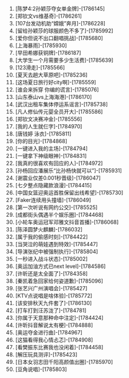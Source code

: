 
1. [陈梦4:2孙颖莎夺女单金牌]-[1786145]
1. [郑钦文vs维基奇]-[1786261]
1. [107台发动机助“嫦娥”奔月]-[1786228]
1. [留给孙颖莎的球服颜色不多了]-[1785992]
1. [爱你但说不出口翻唱挑战]-[1785680]
1. [上海暴雨]-[1785930]
1. [早田希娜获铜牌]-[1786187]
1. [大学生一个月需要多少生活费]-[1785639]
1. [123滑走]-[1785566]
1. [夏天去趟大草原吧]-[1785236]
1. [这场夏日旅行好city啊]-[1785559]
1. [谁会来拆穿 你编的谎言]-[1785076]
1. [山东泰山vs上海海港]-[1786170]
1. [武汉出租车集体停运系谣言]-[1785738]
1. [凡人修仙传元婴全员开大]-[1785586]
1. [郑钦文决赛冲金]-[1785556]
1. [我的人生就仨字]-[1784970]
1. [唐钱婷 泳衣]-[1785811]
1. [你的目光]-[1784868]
1. [一键进入我的主场]-[1784794]
1. [一键拿下神级眼神]-[1784831]
1. [我真的很喜欢有回应的人]-[1784972]
1. [孙杨回应潘展乐“比孙杨快就可以”]-[1785931]
1. [谢震业仅差0.001秒晋级]-[1786047]
1. [七夕整点隐藏款浪漫]-[1784415]
1. [中国女篮迎奥运首胜保留出线希望]-[1785730]
1. [Faker连续用头撞墙]-[1786049]
1. [第一次听说有网约公交]-[1785525]
1. [成都街头偶遇半个娱乐圈]-[1784468]
1. [小轮车奥运冠军邓雅文抖音首播]-[1786068]
1. [陈泽圆梦火麒麟]-[1786032]
1. [属于我的偷感时刻]-[1784422]
1. [当哭泣的萌娃遇到特效]-[1785447]
1. [导演张纪中被强制执行]-[1785804]
1. [一秒进入战斗状态]-[1785002]
1. [奥运加油方式已next level]-[1784586]
1. [许昕还是太全面了]-[1784358]
1. [秦凯着急回家给何姿道歉]-[1785096]
1. [张艺兴广州演唱会]-[1785427]
1. [KTV点说唱是啥体验]-[1785772]
1. [该安排秋天九件套了]-[1786130]
1. [打车打到汪苏泷了]-[1784781]
1. [你属于天意那种命中注定]-[1784424]
1. [许昕抖音解说太有梗]-[1784888]
1. [奥运夺金进行曲]-[1784967]
1. [这猫看得我心情忐忑]-[1784908]
1. [看樊振东比赛我也没闲着]-[1784458]
1. [解压玩具测评]-[1785423]
1. [日本女羽志田千阳高颜值出圈]-[1785970]
1. [豆角说唱]-[1785803]